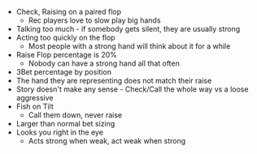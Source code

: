 - Check, Raising on a paired flop
	- Rec players love to slow play big hands
- Talking too much - if somebody gets silent, they are usually strong
- Acting too quickly on the flop
	- Most people with a strong hand will think about it for a while
- Raise Flop percentage is 20%
	- Nobody can have a strong hand all that often
- 3Bet percentage by position
- The hand they are representing does not match their raise
- Story doesn't make any sense - Check/Call the whole way vs a loose aggressive
- Fish on Tilt
	- Call them down, never raise
- Larger than normal bet sizing
- Looks you right in the eye
	- Acts strong when weak, act weak when strong